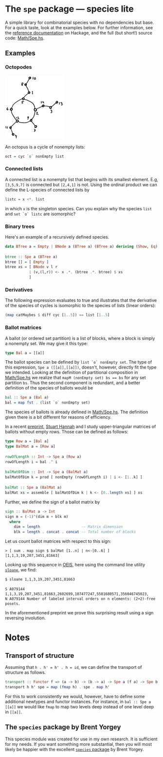 # The `spe` package &mdash; species lite

A simple library for combinatorial species with no dependencies but base.
For a quick taste, look at the examples below. For further information, see the
[reference documentation](http://hackage.haskell.org/package/spe)
on Hackage, and the full (but short!) source code:
[Math/Spe.hs](https://github.com/akc/spe/blob/master/Math/Spe.hs).

## Examples

### Octopodes

![octopus](img/oct.png)

An octopus is a cycle of nonempty lists:
```haskell
oct = cyc `o` nonEmpty list
```

### Connected lists

A connected list is a nonempty list that begins with its smallest
element. E.g, `[3,5,9,7]` is connected but `[2,4,1]` is not. Using the
ordinal product we can define the L-species of connected lists by

```haskell
listc = x <*. list
```

in which `x` is the singleton species. Can you explain why the species
`list` and `` set `o` listc `` are isomorphic?

### Binary trees

Here's an example of a recursively defined species.

```haskell
data BTree a = Empty | BNode a (BTree a) (BTree a) deriving (Show, Eq)

btree :: Spe a (BTree a)
btree [] = [ Empty ]
btree xs = [ BNode v l r
           | (v,(l,r)) <- x .*. (btree .*. btree) $ xs
           ]
```

### Derivatives

The following expression evaluates to true and illustrates that the
derivative of the species of cycles is isomorphic to the species of
lists (linear orders):

```haskell
(map catMaybes $ diff cyc [1..5]) == list [1..5]
```

### Ballot matrices

A ballot (or ordered set partition) is a list of blocks, where a block
is simply a nonempty set. We may give it this type:

```haskell
type Bal a = [[a]]
```

The ballot species can be defined by ``list `o` nonEmpty set``. The type
of this expression, ``Spe a ([[a]],[[a]])``, doesn't, however, directly
fit the type we intended. Looking at the definition of partitional
composition in [Math/Spe.hs](https://github.com/akc/spe/blob/master/Math/Spe.hs)
we realize that ``mapM (nonEmpty set) bs == bs`` for any set partition
`bs`. Thus the second component is redundant, and a better definition of
the species of ballots would be

```haskell
bal :: Spe a (Bal a)
bal = map fst . (list `o` nonEmpty set)
```

The species of ballots is already defined in
[Math/Spe.hs](https://github.com/akc/spe/blob/master/Math/Spe.hs).
The definition given there is a bit different for reasons of efficiency.

In a recent [preprint](http://arxiv.org/abs/1405.2441),
[Stuart Hannah](https://personal.cis.strath.ac.uk/stuart.a.hannah/) and I
study upper-triangular matrices of ballots without empty rows.
Those can be defined as follows:

```haskell
type Row a = [Bal a]
type BalMat a = [Row a]

rowOfLength :: Int -> Spe a (Row a)
rowOfLength i = bal .^ i

balMatOfDim :: Int -> Spe a (BalMat a)
balMatOfDim k = prod [ nonEmpty (rowOfLength i) | i <- [1..k] ]

balMat :: Spe a (BalMat a)
balMat xs = assemble [ balMatOfDim k | k <- [0..length xs] ] xs
```

Further, we define the sign of a ballot matrix by

```haskell
sign :: BalMat a -> Int
sign m = (-1)^(dim m + blk m)
  where
    dim = length                   -- Matrix dimension
    blk = length . concat . concat -- Total number of blocks
```

Let us count ballot matrices with respect to this sign:

```
> [ sum . map sign $ balMat [1..n] | n<-[0..6] ]
[1,1,3,19,207,3451,81663]
```

Looking up this sequence in [OEIS](http://oeis.org/), here using the
command line utility [`sloane`](https://github.com/akc/sloane), we find:

```
$ sloane 1,1,3,19,207,3451,81663

S A079144 1,1,3,19,207,3451,81663,2602699,107477247,5581680571,356046745023,
N A079144 Number of labeled interval orders on n elements: (2+2)-free posets.
```

In the aforementioned preprint we prove this surprising result using a
sign reversing involution.

# Notes

## Transport of structure

Assuming that `h . h' = h' . h = id`, we can define the transport of
structure as follows.

```haskell
transport :: Functor f => (a -> b) -> (b -> a) -> Spe a (f a) -> Spe b (f b)
transport h h' spe = map (fmap h) . spe . map h'
```

For this to work consistently we would, however, have to define some
additional newtypes and functor instances. For instance, in
`bal :: Spe a [[a]]` we would like `fmap` to map two levels deep instead
of one level deep in `[[a]]`.

## The `species` package by Brent Yorgey

This species module was created for use in my own research. It is
sufficient for my needs.  If you want something more substantial, then
you will most likely be happier with the excellent
[`species` package](http://hackage.haskell.org/package/species)
by Brent Yorgey.
